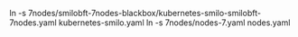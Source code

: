  ln -s 7nodes/smilobft-7nodes-blackbox/kubernetes-smilo-smilobft-7nodes.yaml kubernetes-smilo.yaml
 ln -s 7nodes/nodes-7.yaml nodes.yaml 
 
 
 